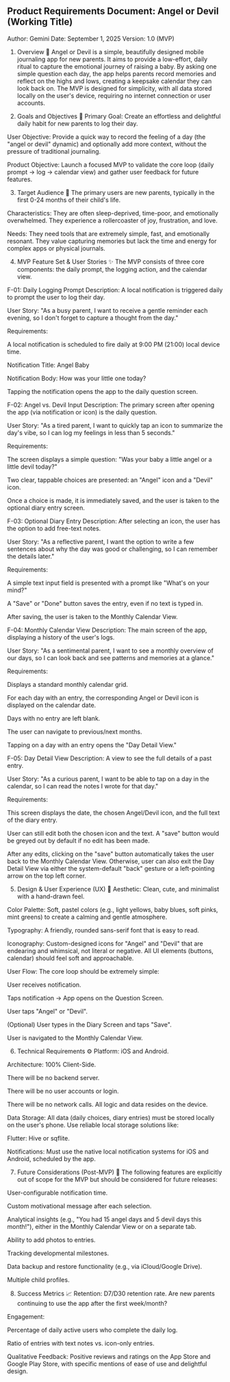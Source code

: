 ## Product Requirements Document: Angel or Devil (Working Title)
Author: Gemini
Date: September 1, 2025
Version: 1.0 (MVP)

1. Overview 📝
Angel or Devil is a simple, beautifully designed mobile journaling app for new parents. It aims to provide a low-effort, daily ritual to capture the emotional journey of raising a baby. By asking one simple question each day, the app helps parents record memories and reflect on the highs and lows, creating a keepsake calendar they can look back on. The MVP is designed for simplicity, with all data stored locally on the user's device, requiring no internet connection or user accounts.

2. Goals and Objectives 🎯
Primary Goal: Create an effortless and delightful daily habit for new parents to log their day.

User Objective: Provide a quick way to record the feeling of a day (the "angel or devil" dynamic) and optionally add more context, without the pressure of traditional journaling.

Product Objective: Launch a focused MVP to validate the core loop (daily prompt -> log -> calendar view) and gather user feedback for future features.

3. Target Audience 👥
The primary users are new parents, typically in the first 0-24 months of their child's life.

Characteristics: They are often sleep-deprived, time-poor, and emotionally overwhelmed. They experience a rollercoaster of joy, frustration, and love.

Needs: They need tools that are extremely simple, fast, and emotionally resonant. They value capturing memories but lack the time and energy for complex apps or physical journals.

4. MVP Feature Set & User Stories ✨
The MVP consists of three core components: the daily prompt, the logging action, and the calendar view.

F-01: Daily Logging Prompt
Description: A local notification is triggered daily to prompt the user to log their day.

User Story: "As a busy parent, I want to receive a gentle reminder each evening, so I don't forget to capture a thought from the day."

Requirements:

A local notification is scheduled to fire daily at 9:00 PM (21:00) local device time.

Notification Title: Angel Baby

Notification Body: How was your little one today?

Tapping the notification opens the app to the daily question screen.

F-02: Angel vs. Devil Input
Description: The primary screen after opening the app (via notification or icon) is the daily question.

User Story: "As a tired parent, I want to quickly tap an icon to summarize the day's vibe, so I can log my feelings in less than 5 seconds."

Requirements:

The screen displays a simple question: "Was your baby a little angel or a little devil today?"

Two clear, tappable choices are presented: an "Angel" icon and a "Devil" icon.

Once a choice is made, it is immediately saved, and the user is taken to the optional diary entry screen.

F-03: Optional Diary Entry
Description: After selecting an icon, the user has the option to add free-text notes.

User Story: "As a reflective parent, I want the option to write a few sentences about why the day was good or challenging, so I can remember the details later."

Requirements:

A simple text input field is presented with a prompt like "What's on your mind?"

A "Save" or "Done" button saves the entry, even if no text is typed in.

After saving, the user is taken to the Monthly Calendar View.

F-04: Monthly Calendar View
Description: The main screen of the app, displaying a history of the user's logs.

User Story: "As a sentimental parent, I want to see a monthly overview of our days, so I can look back and see patterns and memories at a glance."

Requirements:

Displays a standard monthly calendar grid.

For each day with an entry, the corresponding Angel or Devil icon is displayed on the calendar date.

Days with no entry are left blank.

The user can navigate to previous/next months.

Tapping on a day with an entry opens the "Day Detail View."

F-05: Day Detail View
Description: A view to see the full details of a past entry.

User Story: "As a curious parent, I want to be able to tap on a day in the calendar, so I can read the notes I wrote for that day."

Requirements:

This screen displays the date, the chosen Angel/Devil icon, and the full text of the diary entry.

User can still edit both the chosen icon and the text. A "save" button would be greyed out by default if no edit has been made.

After any edits, clicking on the "save" button automatically takes the user back to the Monthly Calendar View. Otherwise, user can also exit the Day Detail View via either the system-default "back" gesture or a left-pointing arrow on the top left corner.

5. Design & User Experience (UX) 🎨
Aesthetic: Clean, cute, and minimalist with a hand-drawn feel.

Color Palette: Soft, pastel colors (e.g., light yellows, baby blues, soft pinks, mint greens) to create a calming and gentle atmosphere.

Typography: A friendly, rounded sans-serif font that is easy to read.

Iconography: Custom-designed icons for "Angel" and "Devil" that are endearing and whimsical, not literal or negative. All UI elements (buttons, calendar) should feel soft and approachable.

User Flow: The core loop should be extremely simple:

User receives notification.

Taps notification -> App opens on the Question Screen.

User taps "Angel" or "Devil".

(Optional) User types in the Diary Screen and taps "Save".

User is navigated to the Monthly Calendar View.

6. Technical Requirements ⚙️
Platform: iOS and Android.

Architecture: 100% Client-Side.

There will be no backend server.

There will be no user accounts or login.

There will be no network calls. All logic and data resides on the device.

Data Storage: All data (daily choices, diary entries) must be stored locally on the user's phone. Use reliable local storage solutions like:

Flutter: Hive or sqflite.

Notifications: Must use the native local notification systems for iOS and Android, scheduled by the app.

7. Future Considerations (Post-MVP) 🚀
The following features are explicitly out of scope for the MVP but should be considered for future releases:

User-configurable notification time.

Custom motivational message after each selection.

Analytical insights (e.g., "You had 15 angel days and 5 devil days this month!"), either in the Monthly Calendar View or on a separate tab.

Ability to add photos to entries.

Tracking developmental milestones.

Data backup and restore functionality (e.g., via iCloud/Google Drive).

Multiple child profiles.

8. Success Metrics 📈
Retention: D7/D30 retention rate. Are new parents continuing to use the app after the first week/month?

Engagement:

Percentage of daily active users who complete the daily log.

Ratio of entries with text notes vs. icon-only entries.

Qualitative Feedback: Positive reviews and ratings on the App Store and Google Play Store, with specific mentions of ease of use and delightful design.